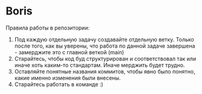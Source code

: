 # Boris
Правила работы в репозитории: 
1. Под каждую отдельную задачу создавайте отдельную ветку. Только после того, как вы уверены, что работа по данной задаче завершена - замерджите это с главной веткой (main)
2. Старайтесь, чтобы код буд структурирован и соответствовал так или иначе хоть каким-то стандартам. Иначе мерджить будет трудно. 
3. Оставляйте понятные названия коммитов, чтобы явно было понятно, какие именно изменения были внесены.
4. Старайтесь работать в команде :) 
